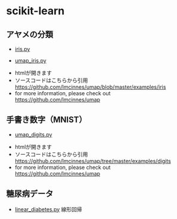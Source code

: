 # scikit-learn


## アヤメの分類

* [iris.py](iris.py)

* [umap_iris.py](umap_iris.py)

 - htmlが開きます
 - ソースコードはこちらから引用　https://github.com/lmcinnes/umap/blob/master/examples/iris
 - for more information, please check out https://github.com/lmcinnes/umap

## 手書き数字（MNIST）

* [umap_digits.py](umap_digits.py)

 - htmlが開きます
 - ソースコードはこちらから引用　https://github.com/lmcinnes/umap/tree/master/examples/digits
 - for more information, please check out https://github.com/lmcinnes/umap
 
## 糖尿病データ

* [linear_diabetes.py](linear_diabetes.py)  線形回帰

